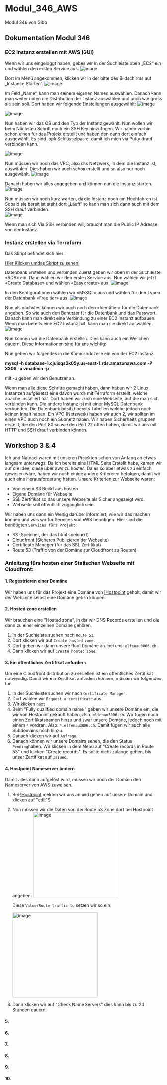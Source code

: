 # Modul_346_AWS
Modul 346 von Gibb 

<h2>Dokumentation Modul 346</h2>  

<h3> EC2 Instanz erstellen mit AWS (GUI) </h3>

Wenn wir uns eingeloggt haben, geben wir in der Suchleiste oben „EC2“ ein und wählen den ersten Service aus.
 ![image](https://github.com/WeshKenny/Modul_346_AWS/assets/115809872/3c68e1da-39ba-42d3-8e4c-ee1f4b6d7525)

Dort im Menü angekommen, klicken wir in der bitte des Bildschirms auf „Instance Starten“.
 ![image](https://github.com/WeshKenny/Modul_346_AWS/assets/115809872/facc54e7-537b-440f-81c1-b34e0cb08c29)

Im Feld „Name“, kann man seinem eigenen Namen auswählen. Danach kann man weiter unten die Distribution der Instanz auswählen und auch wie gross sie sein soll. Dort haben wir folgende Einstellungen ausgewählt:
 ![image](https://github.com/WeshKenny/Modul_346_AWS/assets/115809872/26d86714-6f9a-481e-99ae-41b8ea4d1227)

 ![image](https://github.com/WeshKenny/Modul_346_AWS/assets/115809872/1572a925-87cd-4dd9-922e-0c0e4fbb1808)

Nun haben wir das OS und den Typ der Instanz gewählt. Nun wollen wir beim Nächsten Schritt noch ein SSH Key hinzufügen. Wir haben vorhin schon einen für das Projekt erstellt und haben den dann dort einfach ausgewählt. Es sind .ppk Schlüsselpaare, damit ich mich via Putty drauf verbinden kann.
 
![image](https://github.com/WeshKenny/Modul_346_AWS/assets/115809872/07920b21-7afb-440b-9a6c-7afe09bcc2df)


Nun müssen wir noch das VPC, also das Netzwerk, in dem die Instanz ist, auswählen. Dies haben wir auch schon erstellt und so also nur noch ausgewählt.
 ![image](https://github.com/WeshKenny/Modul_346_AWS/assets/115809872/5064e976-990b-4330-ab07-e721e02c1097)

Danach haben wir alles angegeben und können nun die Instanz starten.
 ![image](https://github.com/WeshKenny/Modul_346_AWS/assets/115809872/51a5fc04-2354-4ac3-b2cb-2e89308d2132)

Nun müssen wir noch kurz warten, da die Instanz noch am Hochfahren ist. Sobald sie bereit ist steht dort „Läuft“ so kann man sich dann auch mit dem SSH drauf verbinden.  
![image](https://github.com/WeshKenny/Modul_346_AWS/assets/115809872/15252d90-227e-4ec8-877d-8dbb354a1c67)

Wenn man sich Via SSH verbinden will, braucht man die Public IP Adresse von der Instanz.


<h3>Instanz erstellen via Terraform</h3> 

Das Skript befindet sich hier:

[Hier Kilcken umdas Skript zu sehen!](Dateien/Modul_346.tf)


Datenbank Erstellen und verbinden
Zuerst geben wir oben in der Suchleiste «RDS» ein. Dann wählen wir den ersten Service aus. Nun wählen wir jetzt «Create Database» und wählen «Easy create» aus.
 ![image](https://github.com/WeshKenny/Modul_346_AWS/assets/115809872/46219a46-4da2-417d-89a7-f70ecfeba06d)

In den Konfigurationen wählen wir «MySQL» aus und wählen für den Typen der Datenbank «Free tier» aus.
 ![image](https://github.com/WeshKenny/Modul_346_AWS/assets/115809872/3facb641-5aae-44b3-b3ad-0fe6496ab6b9)

Nun als nächstes können wir auch noch den «Identifier» für die Datenbank angeben. So wie auch den Benutzer für die Datenbank und das Passwort. 
Danach kann man direkt eine Verbindung zu einer EC2 Instanz aufbauen. Wenn man bereits eine EC2 Instanz hat, kann man sie direkt auswählen.
![image](https://github.com/WeshKenny/Modul_346_AWS/assets/115809872/eb5c61f0-6fd1-4742-9138-65dc83c5e395)

Nun können wir die Datenbank erstellen. Dies kann auch ein Weilchen dauern.
Diese Informationen sind für uns wichtig:
 
Nun geben wir folgendes in die Kommandozeile ein von der EC2 Instanz:

**mysql -h database-1.cjuioqs2k05y.us-east-1.rds.amazonaws.com -P 3306 -u vmadmin -p**

mit -u geben wir den Benutzer an.

Wenn man alle diese Schritte gemacht haben, dann haben wir 2 Linux Instanzen aufgesetzt eine davon wurde mit Terraform erstellt, welche apache installiert hat. Dort haben wir auch eine Webseite, auf die man sich verbinden kann. Die andere Instanz ist mit einer MySQL Datenbank verbunden. Die Datenbank besitzt bereits Tabellen welche jedoch noch keinen Inhalt haben. Ein VPC (Netzwerk) haben wir auch 2, wir sollten im einen VPC auch noch ein Subnetz haben. Wir haben Sicherheits gruppen erstellt, die den Port 80 so wie den Port 22 offen haben, damit wir uns mit HTTP und SSH drauf verbinden können.

**<h2>Workshop 3 & 4</h2>**

Ich und Natnael waren mit unseren Projekten schon von Anfang an etwas langsam unterwegs. Da Ich bereits eine HTML Seite Erstellt habe, kamen wir auf die Idee, diese über aws zu hosten. Da es so aber etwas zu einfach gewesen wäre, haben wir noch einige andere Kritereien befolgen, damit wir auch eine Herausforderung hatten. Unsere Kriterien zur Webseite waren:

- Von einem S3 Buckt aus hosten
- Eigene Domäne für Webseite
- SSL Zertifikat so das unsere Webseite als Sicher angezeigt wird.
- Webseite soll öffentlich zugänglich sein.

Wir haben uns dann ein Wenig darüber informiert, wie wir das machen können und was wir für Services von AWS benötigen. Hier sind die benötigten `Services fürs Projekt`:

- S3 (Speicher, der das html speichert)
- Cloudfront (Sicheres Publizieren der Webseite)
- Certificate Manager (für das SSL Zertifikat)
- Route 53 (Traffic von der Domäne zur Cloudfront zu Routen)

<h3>Anleitung fürs hosten einer Statischen Webseite mit Cloudfront:</h3> 

<h4>1. Regestrieren einer Domäne</h4>

Wir haben uns für das Projekt eine Domäne von [!Hostpoint](https://www.hostpoint.ch/en/) geholt, damit wir der Webseite selbst eine Domäne geben können.

<h4>2. Hosted zone erstellen</h4>

Wir brauchen eine "Hosted zone", in der wir DNS Records erstellen und die dann zu einer einzelnen Domäne gehören.

1. In der Suchleiste suchen nach `Route 53`.
2. Dort klicken wir auf `Create hosted zone`.
3. Dort geben wir dann unsere Root Domäne an. bei uns: `elfenau3006.ch`
4. Dann klicken wir auf `Create hosted zone`.

<h4>3. Ein öffentliches Zertifikat anfordern</h4>

Um eine Cloudfront distribution zu erstellen ist ein öffentliches Zertifikat notwendig. Damit wir ein Zertifikat anfordern können, müssen wir folgendes tun

1. In der Suchleiste suchen wir nach `Certificate Manager`.
2. Dort wählen wir `Request a certificate` aus.
3. Wir klicken `next`
4. Beim "Fully qualified domain name " geben wir unsere Domäne ein, die wir von Hostpoint gekauft haben, also: `elfenau3006.ch`.
   Wir fügen noch einen Zertifikatsnamen hinzu und zwar unsere Domäne, jedoch noch mit einem `*` vordran. Also: `*.elfenau3006.ch`.
   Damit fügen wir auch alle Subdomains noch hinzu.
5. Danach klicken wir auf `Anfrage`.
6. Danach können wir unsere Domains sehen, die den Status `Pending`haben. Wir klicken in dem Menü auf "Create records in Route 53" und klicken "Create records".
   Es sollte nicht zulange gehen, bis unser Zertifikat auf `Issued`.
   
<h4>4. Hostpoint Nameserver ändern</h4>

Damit alles dann aufgelöst wird, müssen wir noch der Domain den Nameserver von AWS zuweisen.

1. Bei [!Hostpoint](https://www.hostpoint.ch/en) melden wir uns an und gehen auf unsere Domain und klicken auf "edit"S
2. Nun müssen wir die Daten von der Route 53 Zone dort bei Hostpoint angeben:
   <img width="274" alt="image" src="https://github.com/WeshKenny/Modul_346_AWS/assets/115809872/799eaa4f-c553-44a0-a897-ed196d42d818">
   
   Diese `Value/Route traffic to` setzen wir so ein:

   <img width="274" alt="image" src="https://github.com/WeshKenny/Modul_346_AWS/assets/115809872/958da29b-8d2d-4a64-98bd-ed39f502b8cb">

3. Dann klicken wir auf "Check Name Servers"
   dies kann bis zu 24 Stunden dauern.
   
<h4>5. </h4>

<h4>6. </h4>

<h4>7. </h4>

<h4>8.</h4>

<h4>9. </h4>

<h4>10. </h4>
